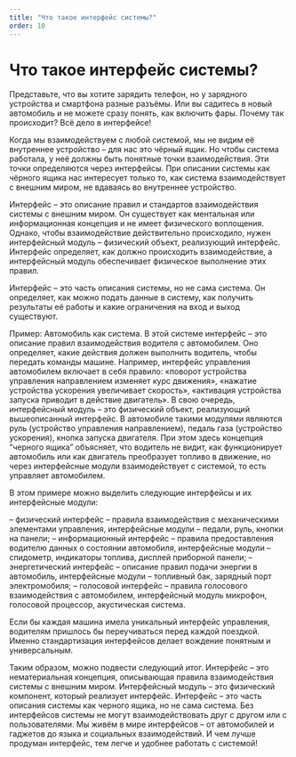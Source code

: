 ```yaml
---
title: "Что такое интерфейс системы?"
order: 10
---
```


# Что такое интерфейс системы?

Представьте, что вы хотите зарядить телефон, но у зарядного устройства и смартфона разные разъёмы. Или вы садитесь в новый автомобиль и не можете сразу понять, как включить фары. Почему так происходит? Всё дело в интерфейсе!

Когда мы взаимодействуем с любой системой, мы не видим её внутреннее устройство – для нас это чёрный ящик. Но чтобы система работала, у неё должны быть понятные точки взаимодействия. Эти точки определяются через интерфейсы. При описании системы как чёрного ящика нас интересует только то, как система взаимодействует с внешним миром, не вдаваясь во внутреннее устройство.

Интерфейс – это описание правил и стандартов взаимодействия системы с внешним миром. Он существует как ментальная или информационная концепция и не имеет физического воплощения. Однако, чтобы взаимодействие действительно происходило, нужен интерфейсный модуль – физический объект, реализующий интерфейс. Интерфейс определяет, как должно происходить взаимодействие, а интерфейсный модуль обеспечивает физическое выполнение этих правил.

Интерфейс – это часть описания системы, но не сама система. Он определяет, как можно подать данные в систему, как получить результаты её работы и какие ограничения на вход и выход существуют.

Пример: Автомобиль как система. В этой системе интерфейс – это описание правил взаимодействия водителя с автомобилем. Оно определяет, какие действия должен выполнить водитель, чтобы передать команды машине. Например, интерфейс управления автомобилем включает в себя правило: «поворот устройства управления направлением изменяет курс движения», «нажатие устройства ускорения увеличивает скорость», «активация устройства запуска приводит в действие двигатель». В свою очередь, интерфейсный модуль – это физический объект, реализующий вышеописанный интерфейс. В автомобиле такими модулями являются руль (устройство управления направлением), педаль газа (устройство ускорения), кнопка запуска двигателя. При этом здесь концепция “черного ящика” объясняет, что водитель не видит, как функционирует автомобиль или как двигатель преобразует топливо в движение, но через интерфейсные модули взаимодействует с системой, то есть управляет автомобилем.

В этом примере можно выделить следующие интерфейсы и их интерфейсные модули:

– физический интерфейс – правила взаимодействия с механическими элементами управления, интерфейсные модули – педали, руль, кнопки на панели;
– информационный интерфейс – правила предоставления водителю данных о состоянии автомобиля, интерфейсные модули – спидометр, индикаторы топлива, дисплей приборной панели;
– энергетический интерфейс – описание правил подачи энергии в автомобиль, интерфейсные модули – топливный бак, зарядный порт электромобиля;
– голосовой интерфейс – правила голосового взаимодействия с автомобилем, интерфейсный модуль микрофон, голосовой процессор, акустическая система.

Если бы каждая машина имела уникальный интерфейс управления, водителям пришлось бы переучиваться перед каждой поездкой. Именно стандартизация интерфейсов делает вождение понятным и универсальным.

Таким образом, можно подвести следующий итог. Интерфейс – это нематериальная концепция, описывающая правила взаимодействия системы с внешним миром. Интерфейсный модуль – это физический компонент, который реализует интерфейс. Интерфейс – это часть описания системы как черного ящика, но не сама система. Без интерфейсов системы не могут взаимодействовать друг с другом или с пользователями. Мы живём в мире интерфейсов – от автомобилей и гаджетов до языка и социальных взаимодействий. И чем лучше продуман интерфейс, тем легче и удобнее работать с системой!